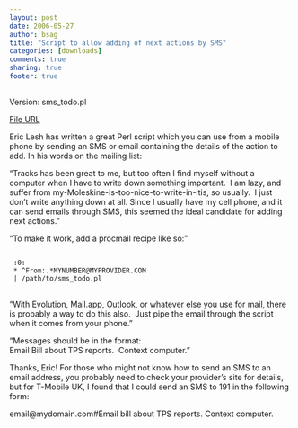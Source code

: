 ```yaml
---
layout: post
date: 2006-05-27 
author: bsag 
title: "Script to allow adding of next actions by SMS" 
categories: [downloads] 
comments: true
sharing: true
footer: true
---
```


Version: sms_todo.pl

[File URL](/assets/code/sms_todo.pl.zip)

<p>Eric Lesh has written a great Perl script which you can use from a mobile phone by sending an SMS or email containing the details of the action to add. In his words on the mailing list:</p>

<p>&#8220;Tracks has been great to me, but too often I find myself without a computer when I have to write down something important.&nbsp; I am lazy, and suffer from my-Moleskine-is-too-nice-to-write-in-itis, so usually.&nbsp; I just don&#8217;t write anything down at all. Since I usually have my cell phone, and it can send emails through SMS, this seemed the ideal candidate for adding next actions.&#8221;</p>

<p>&#8220;To make it work, add a procmail recipe like so:&#8221;</p>

<pre>
<code>
 :0:
 * ^From:.*MYNUMBER@MYPROVIDER.COM
 | /path/to/sms_todo.pl
</code>
</pre>

<p>&#8220;With Evolution, Mail.app, Outlook, or whatever else you use for mail, there is probably a way to do this also.&nbsp; Just pipe the email through the script when it comes from your phone.&#8221;</p>

<p>&#8220;Messages should be in the format:<br />
Email Bill about TPS reports.&nbsp; Context computer.&#8221;</p>

<p>Thanks, Eric! For those who might not know how to send an SMS to an email address, you probably need to check your provider&#8217;s site for details, but for T-Mobile UK, I found that I could send an SMS to 191 in the following form:</p>

<p>email@mydomain.com#Email bill about TPS reports. Context computer.</p>

<p>&nbsp;</p> 
